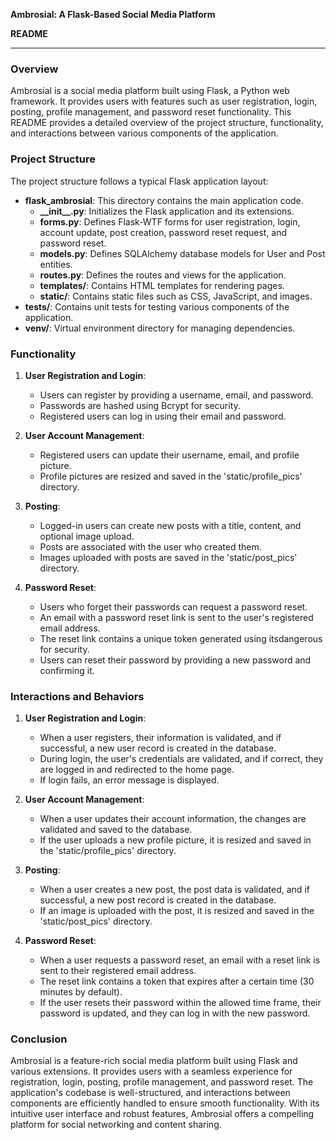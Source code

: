 **Ambrosial: A Flask-Based Social Media Platform**

**README**

---

### Overview

Ambrosial is a social media platform built using Flask, a Python web framework. It provides users with features such as user registration, login, posting, profile management, and password reset functionality. This README provides a detailed overview of the project structure, functionality, and interactions between various components of the application.

### Project Structure

The project structure follows a typical Flask application layout:

- **flask_ambrosial**: This directory contains the main application code.
  - **\_\_init\_\_.py**: Initializes the Flask application and its extensions.
  - **forms.py**: Defines Flask-WTF forms for user registration, login, account update, post creation, password reset request, and password reset.
  - **models.py**: Defines SQLAlchemy database models for User and Post entities.
  - **routes.py**: Defines the routes and views for the application.
  - **templates/**: Contains HTML templates for rendering pages.
  - **static/**: Contains static files such as CSS, JavaScript, and images.
- **tests/**: Contains unit tests for testing various components of the application.
- **venv/**: Virtual environment directory for managing dependencies.

### Functionality

1. **User Registration and Login**:
   - Users can register by providing a username, email, and password.
   - Passwords are hashed using Bcrypt for security.
   - Registered users can log in using their email and password.

2. **User Account Management**:
   - Registered users can update their username, email, and profile picture.
   - Profile pictures are resized and saved in the 'static/profile_pics' directory.

3. **Posting**:
   - Logged-in users can create new posts with a title, content, and optional image upload.
   - Posts are associated with the user who created them.
   - Images uploaded with posts are saved in the 'static/post_pics' directory.

4. **Password Reset**:
   - Users who forget their passwords can request a password reset.
   - An email with a password reset link is sent to the user's registered email address.
   - The reset link contains a unique token generated using itsdangerous for security.
   - Users can reset their password by providing a new password and confirming it.

### Interactions and Behaviors

1. **User Registration and Login**:
   - When a user registers, their information is validated, and if successful, a new user record is created in the database.
   - During login, the user's credentials are validated, and if correct, they are logged in and redirected to the home page.
   - If login fails, an error message is displayed.

2. **User Account Management**:
   - When a user updates their account information, the changes are validated and saved to the database.
   - If the user uploads a new profile picture, it is resized and saved in the 'static/profile_pics' directory.

3. **Posting**:
   - When a user creates a new post, the post data is validated, and if successful, a new post record is created in the database.
   - If an image is uploaded with the post, it is resized and saved in the 'static/post_pics' directory.

4. **Password Reset**:
   - When a user requests a password reset, an email with a reset link is sent to their registered email address.
   - The reset link contains a token that expires after a certain time (30 minutes by default).
   - If the user resets their password within the allowed time frame, their password is updated, and they can log in with the new password.

### Conclusion

Ambrosial is a feature-rich social media platform built using Flask and various extensions. It provides users with a seamless experience for registration, login, posting, profile management, and password reset. The application's codebase is well-structured, and interactions between components are efficiently handled to ensure smooth functionality. With its intuitive user interface and robust features, Ambrosial offers a compelling platform for social networking and content sharing.
